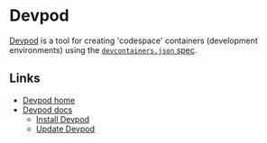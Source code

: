 # Devpod

[Devpod](https://devpod.sh) is a tool for creating 'codespace' containers (development environments) using the [`devcontainers.json` spec](https://containers.dev/).

## Links

- [Devpod home](https://devpod.sh)
- [Devpod docs](https://devpod.sh/docs)
  - [Install Devpod](https://devpod.sh/docs/getting-started/install)
  - [Update Devpod](https://devpod.sh/docs/getting-started/update)
